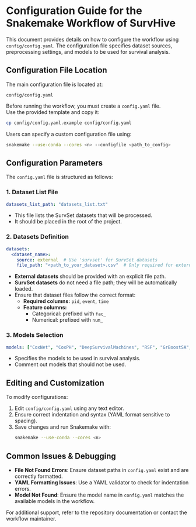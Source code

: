 # Configuration Guide for the Snakemake Workflow of SurvHive

This document provides details on how to configure the workflow using `config/config.yaml`. The configuration file specifies dataset sources, preprocessing settings, and models to be used for survival analysis.

## Configuration File Location

The main configuration file is located at:
```
config/config.yaml
```

Before running the workflow, you must create a `config.yaml` file.  
Use the provided template and copy it:

```bash
cp config/config.yaml.example config/config.yaml
```

Users can specify a custom configuration file using:
```bash
snakemake --use-conda --cores <n> --configfile <path_to_config>
```

## Configuration Parameters

The `config.yaml` file is structured as follows:

### 1. Dataset List File
```yaml
datasets_list_path: "datasets_list.txt"
```
- This file lists the SurvSet datasets that will be processed.
- It should be placed in the root of the project.

### 2. Datasets Definition
```yaml
datasets:
  <dataset_name>:
    source: external  # Use 'survset' for SurvSet datasets
    file_path: "<path_to_your_dataset>.csv"  # Only required for external datasets
```
- **External datasets** should be provided with an explicit file path.
- **SurvSet datasets** do not need a file path; they will be automatically loaded.
- Ensure that dataset files follow the correct format:
  - **Required columns:** `pid`, `event`, `time`
  - **Feature columns:**
    - Categorical: prefixed with `fac_`
    - Numerical: prefixed with `num_`

### 3. Models Selection
```yaml
models: ["CoxNet", "CoxPH", "DeepSurvivalMachines", "RSF", "GrBoostSA", "SurvTraceSingle", "FastCPH", "DeepHitSingle"]
```
- Specifies the models to be used in survival analysis.
- Comment out models that should not be used.

## Editing and Customization

To modify configurations:
1. Edit `config/config.yaml` using any text editor.
2. Ensure correct indentation and syntax (YAML format sensitive to spacing).
3. Save changes and run Snakemake with:
   ```bash
   snakemake --use-conda --cores <n>
   ```

## Common Issues & Debugging

- **File Not Found Errors**: Ensure dataset paths in `config.yaml` exist and are correctly formatted.
- **YAML Formatting Issues**: Use a YAML validator to check for indentation errors.
- **Model Not Found**: Ensure the model name in `config.yaml` matches the available models in the workflow.

For additional support, refer to the repository documentation or contact the workflow maintainer.

